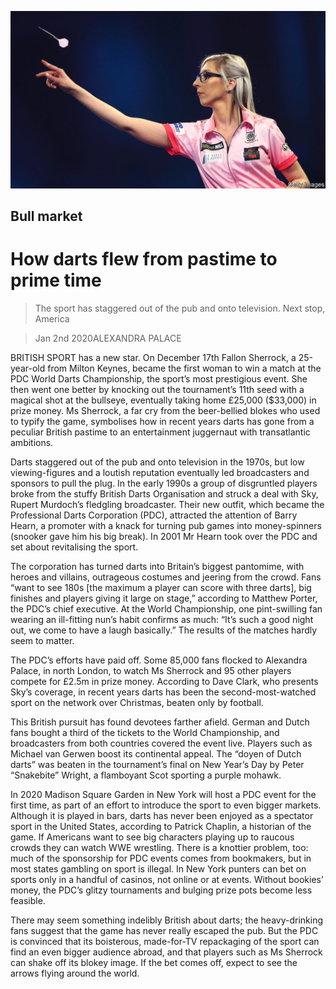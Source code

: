 ![](./images/20200104_BRP501.jpg)

## Bull market

# How darts flew from pastime to prime time

> The sport has staggered out of the pub and onto television. Next stop, America

> Jan 2nd 2020ALEXANDRA PALACE

BRITISH SPORT has a new star. On December 17th Fallon Sherrock, a 25-year-old from Milton Keynes, became the first woman to win a match at the PDC World Darts Championship, the sport’s most prestigious event. She then went one better by knocking out the tournament’s 11th seed with a magical shot at the bullseye, eventually taking home £25,000 ($33,000) in prize money. Ms Sherrock, a far cry from the beer-bellied blokes who used to typify the game, symbolises how in recent years darts has gone from a peculiar British pastime to an entertainment juggernaut with transatlantic ambitions.

Darts staggered out of the pub and onto television in the 1970s, but low viewing-figures and a loutish reputation eventually led broadcasters and sponsors to pull the plug. In the early 1990s a group of disgruntled players broke from the stuffy British Darts Organisation and struck a deal with Sky, Rupert Murdoch’s fledgling broadcaster. Their new outfit, which became the Professional Darts Corporation (PDC), attracted the attention of Barry Hearn, a promoter with a knack for turning pub games into money-spinners (snooker gave him his big break). In 2001 Mr Hearn took over the PDC and set about revitalising the sport.

The corporation has turned darts into Britain’s biggest pantomime, with heroes and villains, outrageous costumes and jeering from the crowd. Fans “want to see 180s [the maximum a player can score with three darts], big finishes and players giving it large on stage,” according to Matthew Porter, the PDC’s chief executive. At the World Championship, one pint-swilling fan wearing an ill-fitting nun’s habit confirms as much: “It’s such a good night out, we come to have a laugh basically.” The results of the matches hardly seem to matter.

The PDC’s efforts have paid off. Some 85,000 fans flocked to Alexandra Palace, in north London, to watch Ms Sherrock and 95 other players compete for £2.5m in prize money. According to Dave Clark, who presents Sky’s coverage, in recent years darts has been the second-most-watched sport on the network over Christmas, beaten only by football.

This British pursuit has found devotees farther afield. German and Dutch fans bought a third of the tickets to the World Championship, and broadcasters from both countries covered the event live. Players such as Michael van Gerwen boost its continental appeal. The “doyen of Dutch darts” was beaten in the tournament’s final on New Year’s Day by Peter “Snakebite” Wright, a flamboyant Scot sporting a purple mohawk.

In 2020 Madison Square Garden in New York will host a PDC event for the first time, as part of an effort to introduce the sport to even bigger markets. Although it is played in bars, darts has never been enjoyed as a spectator sport in the United States, according to Patrick Chaplin, a historian of the game. If Americans want to see big characters playing up to raucous crowds they can watch WWE wrestling. There is a knottier problem, too: much of the sponsorship for PDC events comes from bookmakers, but in most states gambling on sport is illegal. In New York punters can bet on sports only in a handful of casinos, not online or at events. Without bookies’ money, the PDC’s glitzy tournaments and bulging prize pots become less feasible.

There may seem something indelibly British about darts; the heavy-drinking fans suggest that the game has never really escaped the pub. But the PDC is convinced that its boisterous, made-for-TV repackaging of the sport can find an even bigger audience abroad, and that players such as Ms Sherrock can shake off its blokey image. If the bet comes off, expect to see the arrows flying around the world.